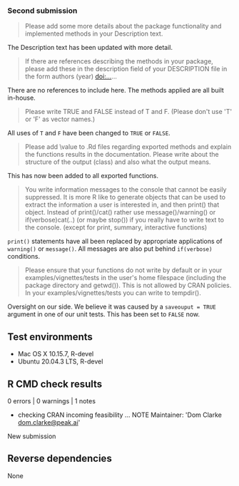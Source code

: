 ### Second submission
> Please add some more details about the package functionality and implemented methods in your Description text.

The Description text has been updated with more detail.

> If there are references describing the methods in your package, please add these in the description field of your DESCRIPTION file in the form authors (year) <doi:...>...

There are no references to include here. The methods applied are all built in-house.

> Please write TRUE and FALSE instead of T and F. (Please don't use 'T' or 'F' as vector names.)

All uses of `T` and `F` have been changed to `TRUE` or `FALSE`.

> Please add \value to .Rd files regarding exported methods and explain the functions results in the documentation. Please write about the structure of the output (class) and also what the output means.

This has now been added to all exported functions.

> You write information messages to the console that cannot be easily suppressed. It is more R like to generate objects that can be used to extract the information a user is interested in, and then print() that object. Instead of print()/cat() rather use message()/warning() or if(verbose)cat(..) (or maybe stop()) if you really have to write text to the console. (except for print, summary, interactive functions)

`print()` statements have all been replaced by appropriate applications of `warning()` or `message()`. All messages are also put behind `if(verbose)` conditions.

> Please ensure that your functions do not write by default or in your examples/vignettes/tests in the user's home filespace (including the package directory and getwd()). This is not allowed by CRAN policies. In your examples/vignettes/tests you can write to tempdir().

Oversight on our side. We believe it was caused by a `saveouput = TRUE` argument in one of our unit tests. This has been set to `FALSE` now.

## Test environments
* Mac OS X 10.15.7, R-devel
* Ubuntu 20.04.3 LTS, R-devel

## R CMD check results

0 errors | 0 warnings | 1 notes

* checking CRAN incoming feasibility ... NOTE
Maintainer: 'Dom Clarke <dom.clarke@peak.ai>'

New submission

## Reverse dependencies

None

